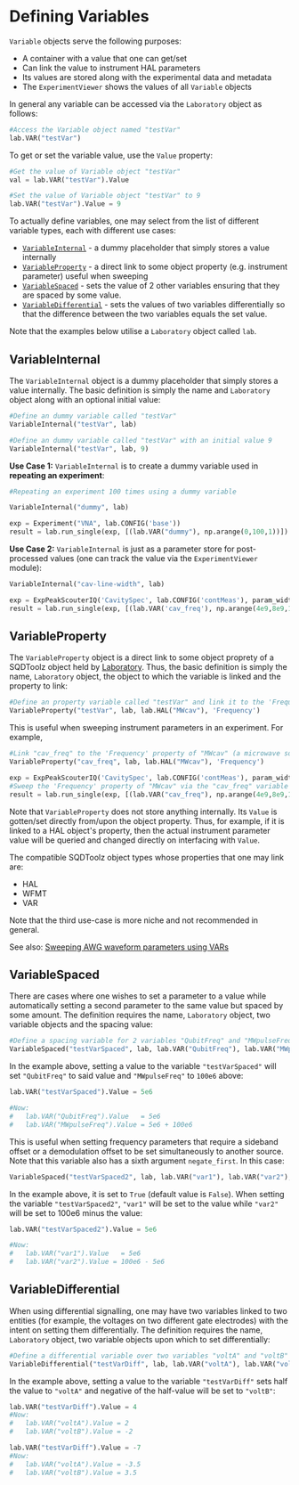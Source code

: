 # Defining Variables

`Variable` objects serve the following purposes:

- A container with a value that one can get/set
- Can link the value to instrument HAL parameters
- Its values are stored along with the experimental data and metadata
- The `ExperimentViewer` shows the values of all `Variable` objects

In general any variable can be accessed via the `Laboratory` object as follows:

```python
#Access the Variable object named "testVar"
lab.VAR("testVar")
```

To get or set the variable value, use the `Value` property:

```python
#Get the value of Variable object "testVar"
val = lab.VAR("testVar").Value

#Set the value of Variable object "testVar" to 9
lab.VAR("testVar").Value = 9
```

To actually define variables, one may select from the list of different variable types, each with different use cases:

- [`VariableInternal`](#variableinternal) - a dummy placeholder that simply stores a value internally
- [`VariableProperty`](#variableproperty) - a direct link to some object property (e.g. instrument parameter) useful when sweeping
- [`VariableSpaced`](#variablespaced) - sets the value of 2 other variables ensuring that they are spaced by some value.
- [`VariableDifferential`](#variabledifferential) - sets the values of two variables differentially so that the difference between the two variables equals the set value.

Note that the examples below utilise a `Laboratory` object called `lab`.

## VariableInternal

The `VariableInternal` object is a dummy placeholder that simply stores a value internally. The basic definition is simply the name and `Laboratory` object along with an optional initial value:

```python
#Define an dummy variable called "testVar"
VariableInternal("testVar", lab)

#Define an dummy variable called "testVar" with an initial value 9
VariableInternal("testVar", lab, 9)
```

**Use Case 1:** `VariableInternal` is to create a dummy variable used in **repeating an experiment**:

```python
#Repeating an experiment 100 times using a dummy variable

VariableInternal("dummy", lab)

exp = Experiment("VNA", lab.CONFIG('base'))
result = lab.run_single(exp, [(lab.VAR("dummy"), np.arange(0,100,1))])
``` 

**Use Case 2:** `VariableInternal` is just as a parameter store for post-processed values (one can track the value via the `ExperimentViewer` module):

```python
VariableInternal("cav-line-width", lab)

exp = ExpPeakScouterIQ('CavitySpec', lab.CONFIG('contMeas'), param_width=lab.VAR("cav-line-width"))
result = lab.run_single(exp, [(lab.VAR('cav_freq'), np.arange(4e9,8e9,1e6))])
```

## VariableProperty

The `VariableProperty` object is a direct link to some object proprety of a SQDToolz object held by [Laboratory](Laboratory.md). Thus, the basic definition is simply the name, `Laboratory` object, the object to which the variable is linked and the property to link:

```python
#Define an property variable called "testVar" and link it to the 'Frequency' property of the HAL object called "MWcav" 
VariableProperty("testVar", lab, lab.HAL("MWcav"), 'Frequency')
```

This is useful when sweeping instrument parameters in an experiment. For example, 


```python
#Link "cav_freq" to the 'Frequency' property of "MWcav" (a microwave source HAL)
VariableProperty("cav_freq", lab, lab.HAL("MWcav"), 'Frequency')

exp = ExpPeakScouterIQ('CavitySpec', lab.CONFIG('contMeas'), param_width=lab.VAR("cav-line-width"))
#Sweep the 'Frequency' property of "MWcav" via the "cav_freq" variable
result = lab.run_single(exp, [(lab.VAR("cav_freq"), np.arange(4e9,8e9,1e6))])
```

Note that `VariableProperty` does not store anything internally. Its `Value` is gotten/set directly from/upon the object property. Thus, for example, if it is linked to a HAL object's property, then the actual instrument parameter value will be queried and changed directly on interfacing with `Value`.

The compatible SQDToolz object types whose properties that one may link are:

- HAL
- WFMT
- VAR

Note that the third use-case is more niche and not recommended in general.

See also: [Sweeping AWG waveform parameters using VARs](AWG_VARs.md)

## VariableSpaced

There are cases where one wishes to set a parameter to a value while automatically setting a second parameter to the same value but spaced by some amount. The definition requires the name, `Laboratory` object, two variable objects and the spacing value:

```python
#Define a spacing variable for 2 variables "QubitFreq" and "MWpulseFreq" spaced at 100e6
VariableSpaced("testVarSpaced", lab, lab.VAR("QubitFreq"), lab.VAR("MWpulseFreq"), 100e6)
```

In the example above, setting a value to the variable `"testVarSpaced"` will set `"QubitFreq"` to said value and `"MWpulseFreq"` to `100e6` above:


```python
lab.VAR("testVarSpaced").Value = 5e6

#Now:
#   lab.VAR("QubitFreq").Value   = 5e6
#   lab.VAR("MWpulseFreq").Value = 5e6 + 100e6
```

This is useful when setting frequency parameters that require a sideband offset or a demodulation offset to be set simultaneously to another source. Note that this variable also has a sixth argument `negate_first`. In this case:

```python
VariableSpaced("testVarSpaced2", lab, lab.VAR("var1"), lab.VAR("var2"), 100e6, negate_first=True)
```

In the example above, it is set to `True` (default value is `False`). When setting the variable `"testVarSpaced2"`, `"var1"` will be set to the value while `"var2"` will be set to 100e6 minus the value:

```python
lab.VAR("testVarSpaced2").Value = 5e6

#Now:
#   lab.VAR("var1").Value   = 5e6
#   lab.VAR("var2").Value = 100e6 - 5e6
```




## VariableDifferential

When using differential signalling, one may have two variables linked to two entities (for example, the voltages on two different gate electrodes) with the intent on setting them differentially. The definition requires the name, `Laboratory` object, two variable objects upon which to set differentially:

```python
#Define a differential variable over two variables "voltA" and "voltB"
VariableDifferential("testVarDiff", lab, lab.VAR("voltA"), lab.VAR("voltB")):
```

In the example above, setting a value to the variable `"testVarDiff"` sets half the value to `"voltA"` and negative of the half-value will be set to `"voltB"`:

```python
lab.VAR("testVarDiff").Value = 4
#Now:
#   lab.VAR("voltA").Value = 2
#   lab.VAR("voltB").Value = -2

lab.VAR("testVarDiff").Value = -7
#Now:
#   lab.VAR("voltA").Value = -3.5
#   lab.VAR("voltB").Value = 3.5
```
